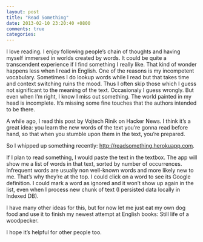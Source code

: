 ```yaml
---
layout: post
title: "Read Something"
date: 2013-02-10 23:20:40 +0800
comments: true
categories: 
---
```

I love reading. I enjoy following people’s chain of thoughts and having myself immersed in worlds created by words. It could be quite a transcendent experience if I find something I really like. That kind of wonder happens less when I read in English. One of the reasons is my incompetent vocabulary. Sometimes I do lookup words while I read but that takes time and context switching ruins the mood. Thus I often skip those which I guess not significant to the meaning of the text. Occasionaly I guess wrongly. But even when I’m right, I know I miss out something. The world painted in my head is incomplete. It’s missing some fine touches that the authors intended to be there.

A while ago, I read this post by Vojtech Rinik on Hacker News. I think it’s a great idea: you learn the new words of the text you’re gonna read before hand, so that when you stumble upon them in the text, you’re prepared.

So I whipped up something recently: http://readsomething.herokuapp.com.

If I plan to read something, I would paste the text in the textbox. The app will show me a list of words in that text, sorted by number of occurrences. Infrequent words are usually non well-known words and more likely new to me. That’s why they’re at the top. I could click on a word to see its Google definition. I could mark a word as ignored and it won’t show up again in the list, even when I process new chunk of text (I persisted data locally in Indexed DB).

I have many other ideas for this, but for now let me just eat my own dog food and use it to finish my newest attempt at English books: Still life of a woodpecker.

I hope it’s helpful for other people too.
